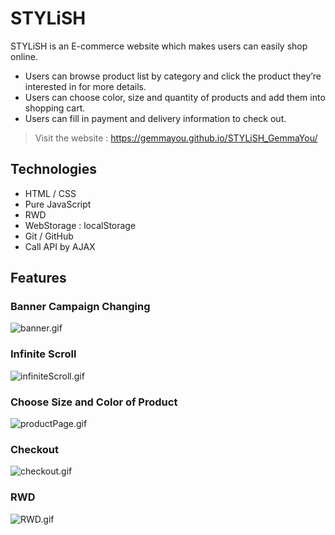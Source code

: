 # STYLiSH
STYLiSH is an E-commerce website which makes users can easily shop online.
* Users can browse product list by category and click the product they’re interested in for more details.
* Users can choose color, size and quantity of products and add them into shopping cart.
* Users can fill in payment and delivery information to check out.

>Visit the website : https://gemmayou.github.io/STYLiSH_GemmaYou/

## Technologies
* HTML / CSS
* Pure JavaScript
* RWD
* WebStorage : localStorage
* Git / GitHub
* Call API by AJAX

## Features
### Banner Campaign Changing
![banner.gif](https://github.com/GemmaYou/photo/raw/master/stylish_gif/banner.gif)

### Infinite Scroll
![infiniteScroll.gif](https://github.com/GemmaYou/photo/raw/master/stylish_gif/infiniteScroll.gif)

### Choose Size and Color of Product
![productPage.gif](https://github.com/GemmaYou/photo/raw/master/stylish_gif/productPage.gif)

### Checkout
![checkout.gif](https://github.com/GemmaYou/photo/raw/master/stylish_gif/checkout.gif)

### RWD
![RWD.gif](https://github.com/GemmaYou/photo/raw/master/stylish_gif/RWD.gif)
